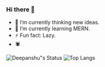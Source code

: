 ### Hi there 👋

- 🔭 I’m currently thinking new ideas.
- 🌱 I’m currently learning MERN.
- ⚡ Fun fact: Lazy.
- 🕷️

![Deepanshu"s Status](https://github-readme-stats.vercel.app/api?username=devblin&show_icons=true&hide_border=true)
![Top Langs](https://github-readme-stats.vercel.app/api/top-langs/?username=devblin&hide_border=true)
